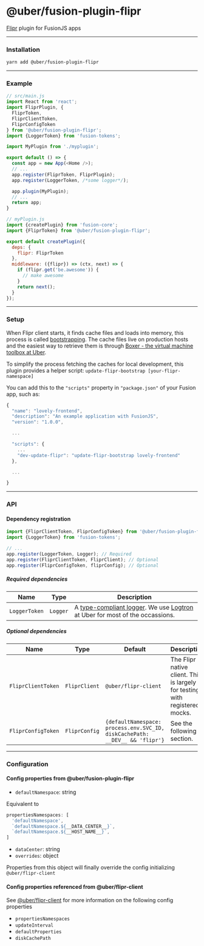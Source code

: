 # @uber/fusion-plugin-flipr

[Flipr](https://engdocs.uberinternal.com/fliprdocs/index.html) plugin for FusionJS apps

---

### Installation

```sh
yarn add @uber/fusion-plugin-flipr
```

---

### Example

```js
// src/main.js
import React from 'react';
import FliprPlugin, {
  FliprToken,
  FliprClientToken,
  FliprConfigToken
} from '@uber/fusion-plugin-flipr';
import {LoggerToken} from 'fusion-tokens';

import MyPlugin from './myplugin';

export default () => {
  const app = new App(<Home />);
  // ...
  app.register(FliprToken, FliprPlugin);
  app.register(LoggerToken, /*some logger*/);

  app.plugin(MyPlugin);
  // ...
  return app;
}

// myPlugin.js
import {createPlugin} from 'fusion-core';
import {FliprToken} from '@uber/fusion-plugin-flipr';

export default createPlugin({
  deps: {
    flipr: FliprToken
  },
  middleware: ({flipr}) => (ctx, next) => {
    if (flipr.get('be.awesome')) {
      // make awesome
    }
    return next();
  }
});
```

---

### Setup

When Flipr client starts, it finds cache files and loads into memory, this process is called [bootstrapping](https://engdocs.uberinternal.com/fliprdocs/head_flipr_clients/cflipr_client-bootstrap.html). The cache files live on production hosts and the easiest way to retrieve them is through [Boxer - the virtual machine toolbox at Uber](https://engdocs.uberinternal.com/boxer/docker.html#setup-flipr).

To simplify the process fetching the caches for local development, this plugin provides a helper script: `update-flipr-bootstrap [your-flipr-namespace]`

You can add this to the `"scripts"` property in `"package.json"` of your Fusion app, such as:

```js
{
  "name": "lovely-frontend",
  "description": "An example application with FusionJS",
  "version": "1.0.0",

  ...

  "scripts": {
    ...
    "dev-update-flipr": "update-flipr-bootstrap lovely-frontend"
  },

  ...

}
```

---

### API

#### Dependency registration
```js
import {FliprClientToken, FliprConfigToken} from '@uber/fusion-plugin-flipr';
import {LoggerToken} from 'fusion-tokens';

// ...
app.register(LoggerToken, Logger); // Required
app.register(FliprClientToken, FliprClient); // Optional
app.register(FliprConfigToken, fliprConfig); // Optional
```

##### Required dependencies

Name | Type | Description
-|-|-
`LoggerToken` | `Logger` | A [type-compliant logger](https://github.com/fusionjs/fusion-tokens/blob/master/src/index.js#L23-L32). We use [Logtron](https://code.uberinternal.com/diffusion/WEFUSTX/) at Uber for most of the occassions.

##### Optional dependencies

Name | Type | Default | Description
-|-|-|-
`FliprClientToken` | `FliprClient` | `@uber/flipr-client` | The Flipr native client. This is largely for testing with registered mocks.
`FliprConfigToken` | `FliprConfig` | `{defaultNamespace: process.env.SVC_ID, diskCachePath: __DEV__ && 'flipr'}` | See the following section.

---

### Configuration

#### Config properties from @uber/fusion-plugin-flipr

- `defaultNamespace`: string

Equivalent to

```js
propertiesNamespaces: [
  'defaultNamespace',
  `defaultNamespace.${__DATA_CENTER__}`,
  `defaultNamespace.${__HOST_NAME__}`,
]
```
- `dataCenter`: string
- `overrides`: object

Properties from this object will finally override the config initializing `@uber/flipr-client`

#### Config properties referenced from @uber/flipr-client
See [@uber/flipr-client](https://code.uberinternal.com/diffusion/RTFLIP/repository/master/) for more information on the following config properties

- `propertiesNamespaces`
- `updateInterval`
- `defaultProperties`
- `diskCachePath`
